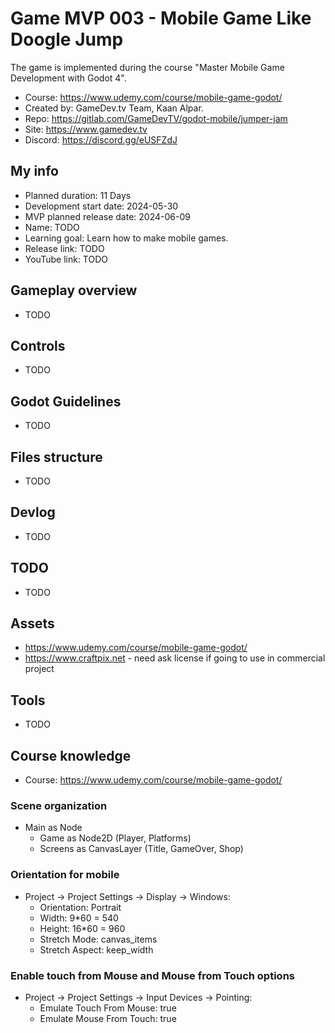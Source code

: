 # Game MVP 003 - Mobile Game Like Doogle Jump

The game is implemented during the course "Master Mobile Game Development with Godot 4".
- Course: https://www.udemy.com/course/mobile-game-godot/
- Created by: GameDev.tv Team, Kaan Alpar.
- Repo: https://gitlab.com/GameDevTV/godot-mobile/jumper-jam
- Site: https://www.gamedev.tv
- Discord: https://discord.gg/eUSFZdJ

## My info

- Planned duration: 11 Days
- Development start date: 2024-05-30
- MVP planned release date: 2024-06-09
- Name: TODO
- Learning goal: Learn how to make mobile games.
- Release link: TODO
- YouTube link: TODO

## Gameplay overview

- TODO

## Controls

- TODO

## Godot Guidelines

- TODO

## Files structure

- TODO

## Devlog

- TODO

## TODO

- TODO

## Assets

- https://www.udemy.com/course/mobile-game-godot/
- https://www.craftpix.net - need ask license if going to use in commercial project

## Tools

- TODO

## Course knowledge

- Course: https://www.udemy.com/course/mobile-game-godot/

### Scene organization

- Main as Node
  - Game as Node2D (Player, Platforms)
  - Screens as CanvasLayer (Title, GameOver, Shop)

### Orientation for mobile

- Project -> Project Settings -> Display -> Windows:
  - Orientation: Portrait
  - Width: 9*60 = 540
  - Height: 16*60 = 960
  - Stretch Mode: canvas_items
  - Stretch Aspect: keep_width

### Enable touch from Mouse and Mouse from Touch options

- Project -> Project Settings -> Input Devices -> Pointing:
  - Emulate Touch From Mouse: true
  - Emulate Mouse From Touch: true
